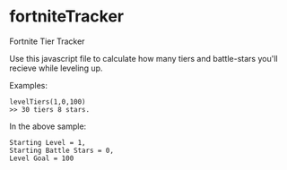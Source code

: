 # fortniteTracker
Fortnite Tier Tracker


Use this javascript file to calculate how many tiers and battle-stars you'll recieve while leveling up. 

Examples:

```
levelTiers(1,0,100)
>> 30 tiers 8 stars.
```
In the above sample:
```
Starting Level = 1,
Starting Battle Stars = 0,
Level Goal = 100
```
